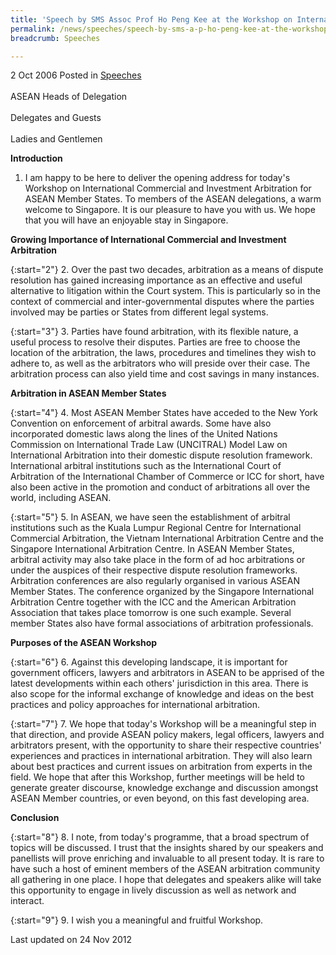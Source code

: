 ```yaml
---
title: 'Speech by SMS Assoc Prof Ho Peng Kee at the Workshop on International Commercial and Investment...'
permalink: /news/speeches/speech-by-sms-a-p-ho-peng-kee-at-the-workshop-on-international-commercial-and-investment-/
breadcrumb: Speeches

---
```



2 Oct 2006 Posted in [Speeches](/news/speeches)
<br>  
ASEAN Heads of Delegation
<br>  
Delegates and Guests
<br>  
Ladies and Gentlemen
<br>  

**Introduction** 

1. I am happy to be here to deliver the opening address for today's Workshop on International Commercial and Investment Arbitration for ASEAN Member States. To members of the ASEAN delegations, a warm welcome to Singapore. It is our pleasure to have you with us. We hope that you will have an enjoyable stay in Singapore.

**Growing Importance of International Commercial and Investment Arbitration**


{:start="2"}
2. Over the past two decades, arbitration as a means of dispute resolution has gained increasing importance as an effective and useful alternative to litigation within the Court system. This is particularly so in the context of commercial and inter-governmental disputes where the parties involved may be parties or States from different legal systems. 


{:start="3"}
3. Parties have found arbitration, with its flexible nature, a useful process to resolve their disputes. Parties are free to choose the location of the arbitration, the laws, procedures and timelines they wish to adhere to, as well as the arbitrators who will preside over their case. The arbitration process can also yield time and cost savings in many instances.

**Arbitration in ASEAN Member States**


{:start="4"}
4. Most ASEAN Member States have acceded to the New York Convention on enforcement of arbitral awards. Some have also incorporated domestic laws along the lines of the United Nations Commission on International Trade Law (UNCITRAL) Model Law on International Arbitration into their domestic dispute resolution framework. International arbitral institutions such as the International Court of Arbitration of the International Chamber of Commerce or ICC for short, have also been active in the promotion and conduct of arbitrations all over the world, including ASEAN.


{:start="5"}
5. In ASEAN, we have seen the establishment of arbitral institutions such as the Kuala Lumpur Regional Centre for International Commercial Arbitration, the Vietnam International Arbitration Centre and the Singapore International Arbitration Centre. In ASEAN Member States, arbitral activity may also take place in the form of ad hoc arbitrations or under the auspices of their respective dispute resolution frameworks. Arbitration conferences are also regularly organised in various ASEAN Member States. The conference organized by the Singapore International Arbitration Centre together with the ICC and the American Arbitration Association that takes place tomorrow is one such example. Several member States also have formal associations of arbitration professionals.


**Purposes of the ASEAN Workshop** 


{:start="6"}
6. Against this developing landscape, it is important for government officers, lawyers and arbitrators in ASEAN to be apprised of the latest developments within each others' jurisdiction in this area. There is also scope for the informal exchange of knowledge and ideas on the best practices and policy approaches for international arbitration. 


{:start="7"}
7. We hope that today's Workshop will be a meaningful step in that direction, and provide ASEAN policy makers, legal officers, lawyers and arbitrators present, with the opportunity to share their respective countries' experiences and practices in international arbitration. They will also learn about best practices and current issues on arbitration from experts in the field. We hope that after this Workshop, further meetings will be held to generate greater discourse, knowledge exchange and discussion amongst ASEAN Member countries, or even beyond, on this fast developing area.

**Conclusion**


{:start="8"}
8. I note, from today's programme, that a broad spectrum of topics will be discussed. I trust that the insights shared by our speakers and panellists will prove enriching and invaluable to all present today. It is rare to have such a host of eminent members of the ASEAN arbitration community all gathering in one place. I hope that delegates and speakers alike will take this opportunity to engage in lively discussion as well as network and interact. 


{:start="9"}
9. I wish you a meaningful and fruitful Workshop.


<p class="right-side-updated">Last updated on 24 Nov 2012</p>
